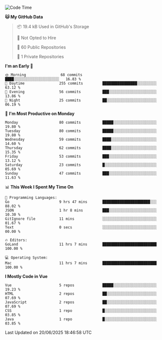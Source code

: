 <!--START_SECTION:waka-->
![Code Time](http://img.shields.io/badge/Code%20Time-1%2C452%20hrs%2016%20mins-blue)

**🐱 My GitHub Data** 

> 📦 19.4 kB Used in GitHub's Storage 
 > 
> 🚫 Not Opted to Hire
 > 
> 📜 60 Public Repositories 
 > 
> 🔑 1 Private Repositories 
 > 
**I'm an Early 🐤** 

```text
🌞 Morning                68 commits          ████░░░░░░░░░░░░░░░░░░░░░   16.83 % 
🌆 Daytime                255 commits         ████████████████░░░░░░░░░   63.12 % 
🌃 Evening                56 commits          ███░░░░░░░░░░░░░░░░░░░░░░   13.86 % 
🌙 Night                  25 commits          ██░░░░░░░░░░░░░░░░░░░░░░░   06.19 % 
```
📅 **I'm Most Productive on Monday** 

```text
Monday                   80 commits          █████░░░░░░░░░░░░░░░░░░░░   19.80 % 
Tuesday                  80 commits          █████░░░░░░░░░░░░░░░░░░░░   19.80 % 
Wednesday                59 commits          ████░░░░░░░░░░░░░░░░░░░░░   14.60 % 
Thursday                 62 commits          ████░░░░░░░░░░░░░░░░░░░░░   15.35 % 
Friday                   53 commits          ███░░░░░░░░░░░░░░░░░░░░░░   13.12 % 
Saturday                 23 commits          █░░░░░░░░░░░░░░░░░░░░░░░░   05.69 % 
Sunday                   47 commits          ███░░░░░░░░░░░░░░░░░░░░░░   11.63 % 
```


📊 **This Week I Spent My Time On** 

```text
💬 Programming Languages: 
Go                       9 hrs 47 mins       ██████████████████████░░░   88.02 % 
JSON                     1 hr 8 mins         ███░░░░░░░░░░░░░░░░░░░░░░   10.30 % 
GitIgnore file           11 mins             ░░░░░░░░░░░░░░░░░░░░░░░░░   01.67 % 
Text                     0 secs              ░░░░░░░░░░░░░░░░░░░░░░░░░   00.00 % 

🔥 Editors: 
GoLand                   11 hrs 7 mins       █████████████████████████   100.00 % 

💻 Operating System: 
Mac                      11 hrs 7 mins       █████████████████████████   100.00 % 
```

**I Mostly Code in Vue** 

```text
Vue                      5 repos             █████░░░░░░░░░░░░░░░░░░░░   19.23 % 
HTML                     2 repos             ██░░░░░░░░░░░░░░░░░░░░░░░   07.69 % 
JavaScript               2 repos             ██░░░░░░░░░░░░░░░░░░░░░░░   07.69 % 
CSS                      1 repo              █░░░░░░░░░░░░░░░░░░░░░░░░   03.85 % 
Java                     1 repo              █░░░░░░░░░░░░░░░░░░░░░░░░   03.85 % 
```




 Last Updated on 20/06/2025 18:46:58 UTC
<!--END_SECTION:waka-->
